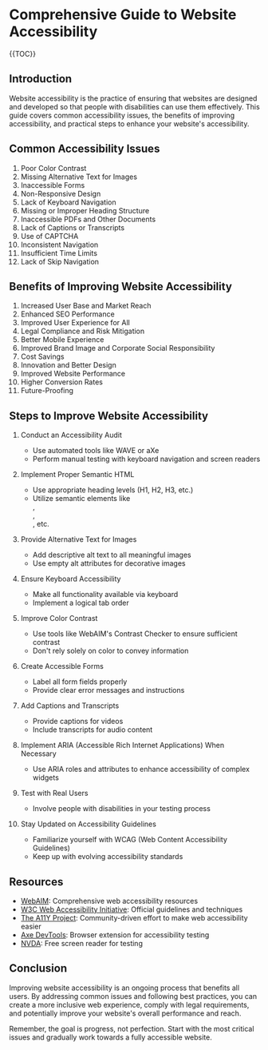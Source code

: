   # Comprehensive Guide to Website Accessibility

{{TOC}}





  ## Introduction

 
 Website accessibility is the practice of ensuring that websites are designed and developed so that people with disabilities can use them effectively. This guide covers common accessibility issues, the benefits of improving accessibility, and practical steps to enhance your website's accessibility.

  ## Common Accessibility Issues

  1. Poor Color Contrast
  2. Missing Alternative Text for Images
  3. Inaccessible Forms
  4. Non-Responsive Design
  5. Lack of Keyboard Navigation
  6. Missing or Improper Heading Structure
  7. Inaccessible PDFs and Other Documents
  8. Lack of Captions or Transcripts
  9. Use of CAPTCHA
  10. Inconsistent Navigation
  11. Insufficient Time Limits
  12. Lack of Skip Navigation

  ## Benefits of Improving Website Accessibility

  1. Increased User Base and Market Reach
  2. Enhanced SEO Performance
  3. Improved User Experience for All
  4. Legal Compliance and Risk Mitigation
  5. Better Mobile Experience
  6. Improved Brand Image and Corporate Social Responsibility
  7. Cost Savings
  8. Innovation and Better Design
  9. Improved Website Performance
  10. Higher Conversion Rates
  11. Future-Proofing

  ## Steps to Improve Website Accessibility

  1. Conduct an Accessibility Audit
     - Use automated tools like WAVE or aXe
     - Perform manual testing with keyboard navigation and screen readers

  2. Implement Proper Semantic HTML
     - Use appropriate heading levels (H1, H2, H3, etc.)
     - Utilize semantic elements like <nav>, <main>, <article>, etc.

  3. Provide Alternative Text for Images
     - Add descriptive alt text to all meaningful images
     - Use empty alt attributes for decorative images

  4. Ensure Keyboard Accessibility
     - Make all functionality available via keyboard
     - Implement a logical tab order

  5. Improve Color Contrast
     - Use tools like WebAIM's Contrast Checker to ensure sufficient contrast
     - Don't rely solely on color to convey information

  6. Create Accessible Forms
     - Label all form fields properly
     - Provide clear error messages and instructions

  7. Add Captions and Transcripts
     - Provide captions for videos
     - Include transcripts for audio content

  8. Implement ARIA (Accessible Rich Internet Applications) When Necessary
     - Use ARIA roles and attributes to enhance accessibility of complex widgets

  9. Test with Real Users
     - Involve people with disabilities in your testing process

  10. Stay Updated on Accessibility Guidelines
      - Familiarize yourself with WCAG (Web Content Accessibility Guidelines)
      - Keep up with evolving accessibility standards

  ## Resources

  - [WebAIM](https://webaim.org/): Comprehensive web accessibility resources
  - [W3C Web Accessibility Initiative](https://www.w3.org/WAI/): Official guidelines and techniques
  - [The A11Y Project](https://a11yproject.com/): Community-driven effort to make web accessibility easier
  - [Axe DevTools](https://www.deque.com/axe/): Browser extension for accessibility testing
  - [NVDA](https://www.nvaccess.org/): Free screen reader for testing

  ## Conclusion

  Improving website accessibility is an ongoing process that benefits all users. By addressing common issues and following best practices, you can create a more inclusive web experience, comply with legal requirements, and potentially improve your website's overall performance and reach.

  Remember, the goal is progress, not perfection. Start with the most critical issues and gradually work towards a fully accessible website.